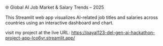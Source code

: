  🌐 Global AI Job Market & Salary Trends – 2025

This Streamlit web app visualizes AI-related job titles and salaries across countries using an interactive dashboard and chart.

visit my project at the live URL: https://payal123-del-gen-ai-hackathon-project-app-lco6yr.streamlit.app/
